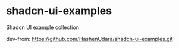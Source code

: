 # shadcn-ui-examples
 Shadcn UI example collection

dev-from:
https://github.com/HashenUdara/shadcn-ui-examples.git